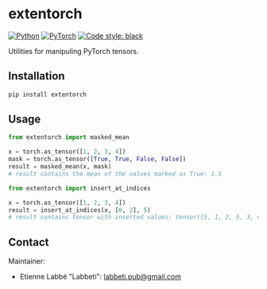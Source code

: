 # extentorch

<a href="https://www.python.org/"><img alt="Python" src="https://img.shields.io/badge/-Python 3.8+-blue?style=for-the-badge&logo=python&logoColor=white"></a>
<a href="https://pytorch.org/get-started/locally/"><img alt="PyTorch" src="https://img.shields.io/badge/-PyTorch 1.10.0-ee4c2c?style=for-the-badge&logo=pytorch&logoColor=white"></a>
<a href="https://black.readthedocs.io/en/stable/"><img alt="Code style: black" src="https://img.shields.io/badge/code%20style-black-black.svg?style=for-the-badge&labelColor=gray"></a>

Utilities for manipuling PyTorch tensors.


## Installation
```bash
pip install extentorch
```

## Usage
```python
from extentorch import masked_mean

x = torch.as_tensor([1, 2, 3, 4])
mask = torch.as_tensor([True, True, False, False])
result = masked_mean(x, mask)
# result contains the mean of the values marked as True: 1.5
```

```python
from extentorch import insert_at_indices

x = torch.as_tensor([1, 2, 3, 4])
result = insert_at_indices(x, [0, 2], 5)
# result contains tensor with inserted values: tensor([5, 1, 2, 5, 3, 4])
```

## Contact
Maintainer:
- Etienne Labbé "Labbeti": labbeti.pub@gmail.com
